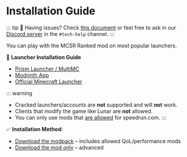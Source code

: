 # Installation Guide

::: tip
  💬 Having issues? Check [this document](./troubleshooting) or feel free to ask in our [Discord server](https://mcsrranked.com/discord) in the <code>#tech-help</code> channel.
:::

You can play with the MCSR Ranked mod on most popular launchers.

🚀 **Launcher Installation Guide**
- [Prism Launcher / MultiMC](./install_prism)
- [Modrinth App](./install_modrinth)
- [Official Minecraft Launcher](./install_vanilla)

::: warning
- Cracked launchers/accounts are **not** supported and will **not** work.
- Clients that modify the game like Lunar are **not** allowed.
- You can only use mods that [are allowed](https://mods.tildejustin.dev/) for speedrun.com.
:::

✅ **Installation Method**:
- [Download the modpack](./download#modpack) – includes allowed QoL/performance mods  
- [Download the mod only](./download#mod) – advanced